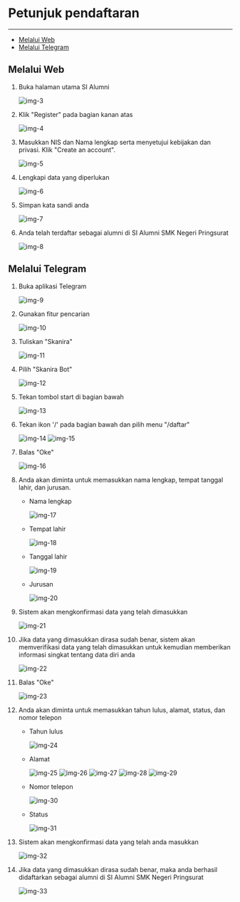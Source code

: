 # Petunjuk pendaftaran

---

- [Melalui Web](#section-1)
- [Melalui Telegram](#section-2)

<a name="section-1"></a>
## Melalui Web

1. Buka halaman utama SI Alumni

	![img-3][img-3]

1. Klik "Register" pada bagian kanan atas

	![img-4][img-4]

1. Masukkan NIS dan Nama lengkap serta menyetujui kebijakan dan privasi. Klik "Create an account".

	![img-5][img-5]

1. Lengkapi data yang diperlukan

	![img-6][img-6]

1. Simpan kata sandi anda

	![img-7][img-7]

1. Anda telah terdaftar sebagai alumni di SI Alumni SMK Negeri Pringsurat

	![img-8][img-8]

<a name="section-2"></a>
## Melalui Telegram

1. Buka aplikasi Telegram

	![img-9][img-9]

1. Gunakan fitur pencarian

	![img-10][img-10]

1. Tuliskan "Skanira"

	![img-11][img-11]

1. Pilih "Skanira Bot"

	![img-12][img-12]

1. Tekan tombol start di bagian bawah

	![img-13][img-13]

1. Tekan ikon '/' pada bagian bawah dan pilih menu "/daftar"

	![img-14][img-14]
	![img-15][img-15]

7. Balas "Oke"

	![img-16][img-16]

8. Anda akan diminta untuk memasukkan nama lengkap, tempat tanggal lahir, dan jurusan.
	- Nama lengkap
		
		![img-17][img-17]

	- Tempat lahir
	
		![img-18][img-18]

	- Tanggal lahir

		![img-19][img-19]

	- Jurusan

		![img-20][img-20]

9. Sistem akan mengkonfirmasi data yang telah dimasukkan

	![img-21][img-21]

1. Jika data yang dimasukkan dirasa sudah benar, sistem akan memverifikasi data yang telah dimasukkan untuk kemudian memberikan informasi singkat tentang data diri anda

	![img-22][img-22]

1. Balas "Oke"

	![img-23][img-23]

1. Anda akan diminta untuk memasukkan tahun lulus, alamat, status, dan nomor telepon
	- Tahun lulus

		![img-24][img-24]

	- Alamat

		![img-25][img-25]
		![img-26][img-26]
		![img-27][img-27]
		![img-28][img-28]
		![img-29][img-29]

	- Nomor telepon

		![img-30][img-30]

	- Status
		
		![img-31][img-31]

1. Sistem akan mengkonfirmasi data yang telah anda masukkan
	
	![img-32][img-32]

1. Jika data yang dimasukkan dirasa sudah benar, maka anda berhasil didaftarkan sebagai alumni di SI Alumni SMK Negeri Pringsurat

	![img-33][img-33]

[img-3]: /assets/res/img-3.png
[img-4]: /assets/res/img-4.png
[img-5]: /assets/res/img-5.png
[img-6]: /assets/res/img-6.png
[img-7]: /assets/res/img-7.png
[img-8]: /assets/res/img-8.png
[img-9]: /assets/res/img-9.jpg
[img-10]: /assets/res/img-10.jpg
[img-11]: /assets/res/img-11.jpg
[img-12]: /assets/res/img-12.jpg
[img-13]: /assets/res/img-13.png
[img-14]: /assets/res/img-14.png
[img-15]: /assets/res/img-15.png
[img-16]: /assets/res/img-16.png
[img-17]: /assets/res/img-17.png
[img-18]: /assets/res/img-18.png
[img-19]: /assets/res/img-19.png
[img-20]: /assets/res/img-20.png
[img-21]: /assets/res/img-21.png
[img-22]: /assets/res/img-22.png
[img-23]: /assets/res/img-23.png
[img-24]: /assets/res/img-24.png
[img-25]: /assets/res/img-25.png
[img-26]: /assets/res/img-26.png
[img-27]: /assets/res/img-27.png
[img-28]: /assets/res/img-28.png
[img-29]: /assets/res/img-29.png
[img-30]: /assets/res/img-30.png
[img-31]: /assets/res/img-31.png
[img-32]: /assets/res/img-32.png
[img-33]: /assets/res/img-33.png

